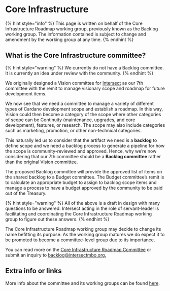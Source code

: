 # Core Infrastructure

{% hint style="info" %}
This page is written on behalf of the Core Infrastructure Roadmap working group, previously known as the Backlog working group. The information contained is subject to change and amendment by the working group at any time.
{% endhint %}

## What is the Core Infrastructure committee?

{% hint style="warning" %}
We currently do not have a Backlog committee. It is currently an idea under review with the community.&#x20;
{% endhint %}

We originally designed a Vision committee for [Intersect](https://docs.intersectmbo.org/) as our 7th committee with the remit to manage visionary scope and roadmap for future development items.&#x20;

We now see that we need a committee to manage a variety of different types of Cardano development scope and establish a roadmap. In this way, Vision could then become a category of the scope where other categories of scope can be Continuity (maintenance, upgrades, and core development), features, or research. The scope may also include categories such as marketing, promotion, or other non-technical categories.

This naturally led us to consider that the artifact we need is a **backlog** to define scope and we need a backlog process to generate a pipeline for how the scope is community-reviewed and approved. Hence, why we’re now considering that our 7th committee should be a **Backlog committee** rather than the original Vision committee.&#x20;

The proposed Backlog committee will provide the approved list of items on the shared backlog to a Budget committee. The Budget committee’s remit is to calculate an appropriate budget to assign to backlog scope items and manage a process to have a budget approved by the community to be paid out of the Treasury.&#x20;

{% hint style="warning" %}
All of the above is a draft in design with many questions to be answered. Intersect acting in the role of servant-leader is facilitating and coordinating the Core Infrastructure Roadmap working group to figure out these answers.&#x20;
{% endhint %}

The Core Infrastructure Roadmap working group may decide to change its name befitting its purpose. As the working group matures we do expect it to be promoted to become a committee-level group due to its importance.

You can read more on the [Core Infrastructure Roadmap Committee](https://intersect.gitbook.io/core-infrastructure-committee) or submit an inquiry to [backlog@intersectmbo.org.](mailto:backlog@intersectmbo.org)

## Extra info or links

More info about the committee and its working groups can be found [here](https://intersect.gitbook.io/core-infrastructure-committee).





